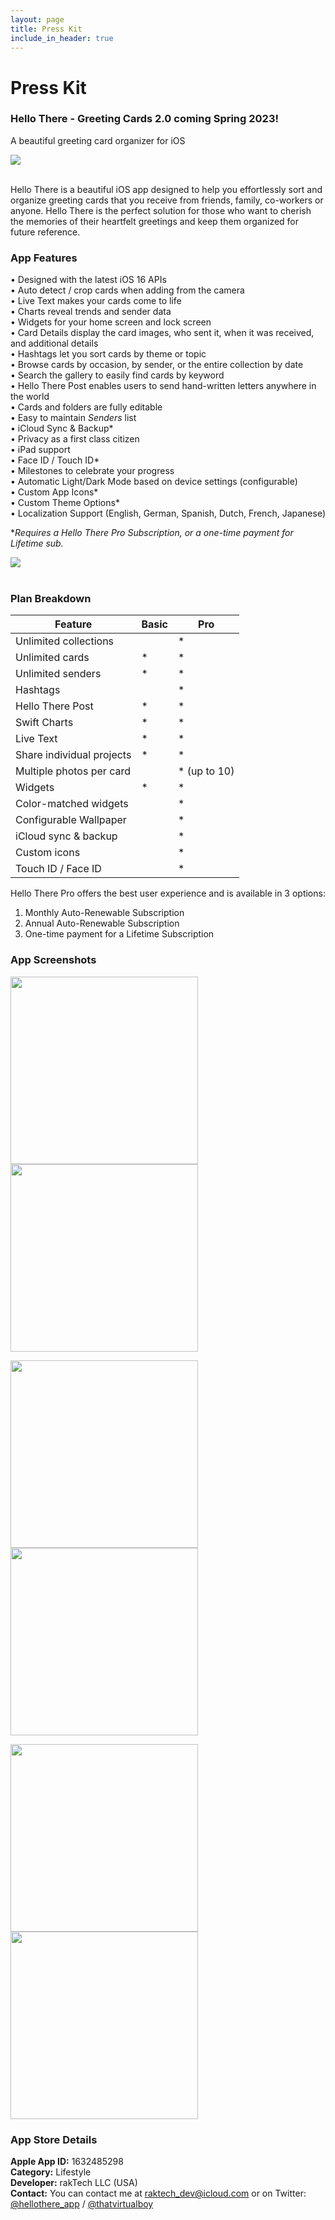```yaml
---
layout: page
title: Press Kit
include_in_header: true
---
```


# Press Kit

### Hello There - Greeting Cards 2.0 coming Spring 2023!

A beautiful greeting card organizer for iOS

![](assets/hellothere-promo1.png)<br><br>

Hello There is a beautiful iOS app designed to help you effortlessly sort and organize greeting cards that you receive from friends, family, co-workers or anyone. Hello There is the perfect solution for those who want to cherish the memories of their heartfelt greetings and keep them organized for future reference.  

### App Features 
• Designed with the latest iOS 16 APIs  
• Auto detect / crop cards when adding from the camera  
• Live Text makes your cards come to life  
• Charts reveal trends and sender data  
• Widgets for your home screen and lock screen  
• Card Details display the card images, who sent it, when it was received, and additional details   
• Hashtags let you sort cards by theme or topic  
• Browse cards by occasion, by sender, or the entire collection by date  
• Search the gallery to easily find cards by keyword    
• Hello There Post enables users to send hand-written letters anywhere in the world  
• Cards and folders are fully editable  
• Easy to maintain *Senders* list    
• iCloud Sync & Backup*  
• Privacy as a first class citizen  
• iPad support  
• Face ID / Touch ID*   
• Milestones to celebrate your progress  
• Automatic Light/Dark Mode based on device settings (configurable)  
• Custom App Icons*    
• Custom Theme Options*    
• Localization Support (English, German, Spanish, Dutch, French, Japanese) 

**Requires a Hello There Pro Subscription, or a one-time payment for Lifetime sub.* 

![](assets/hellothere-promo4.png)<br><br>

### Plan Breakdown

| Feature | Basic | Pro |
| --- | --- | --- |
| Unlimited collections |  | * |
| Unlimited cards | * | * |
| Unlimited senders | * | * |
| Hashtags |  | * |
| Hello There Post | * | * |
| Swift Charts | * | * |
| Live Text | * | * | 
| Share individual projects | * | * |
| Multiple photos per card |  | * (up to 10) |
| Widgets | * | * | 
| Color-matched widgets |  | * |
| Configurable Wallpaper |  | * |
| iCloud sync & backup |  | * |
| Custom icons |  | * |
| Touch ID / Face ID |  | * |

Hello There Pro offers the best user experience and is available in 3 options:

1. Monthly Auto-Renewable Subscription
2. Annual Auto-Renewable Subscription
3. One-time payment for a Lifetime Subscription 

### App Screenshots
<p float="left">
<img src="assets/hello3.png" width="300" />
<img src="assets/hello1.png" width="300" />
</p>
<p float="left">
<img src="assets/hello2.png" width="300" />
<img src="assets/hello4.png" width="300" />
</p>
<p float="left">
<img src="assets/hello5.png" width="300" />
<img src="assets/hello6.png" width="300" />
</p>



### App Store Details
**Apple App ID:** 1632485298  
**Category:** Lifestyle  
**Developer:** rakTech LLC (USA)  
**Contact:** You can contact me at [raktech_dev@icloud.com](mailto:raktech_dev@icloud.com) or on Twitter: [@hellothere_app](https://twitter.com/hellothere_app) / [@thatvirtualboy](https://twitter.com/thatvirtualboy)
